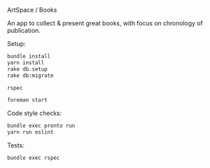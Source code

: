 ArtSpace / Books

An app to collect & present great books, with focus on chronology of publication.

Setup:

```sh
bundle install
yarn install
rake db.setup
rake db:migrate

rspec

foreman start
```

Code style checks:

```sh
bundle exec pronto run
yarn run eslint
```

Tests:

```sh
bundle exec rspec
```
